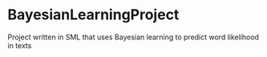 # BayesianLearningProject
Project written in SML that uses Bayesian learning to predict word likelihood in texts
